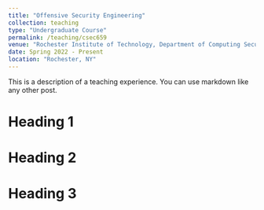 ```yaml
---
title: "Offensive Security Engineering"
collection: teaching
type: "Undergraduate Course"
permalink: /teaching/csec659
venue: "Rochester Institute of Technology, Department of Computing Security"
date: Spring 2022 - Present
location: "Rochester, NY"
---
```


This is a description of a teaching experience. You can use markdown like any other post.

Heading 1
======

Heading 2
======

Heading 3
======
